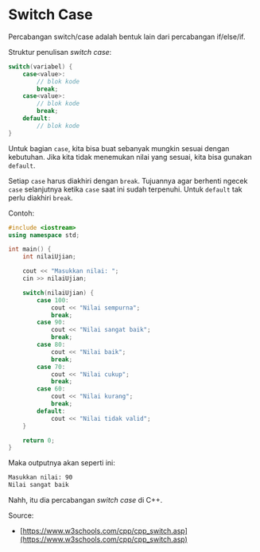# Switch Case

Percabangan switch/case adalah bentuk lain dari percabangan if/else/if.

Struktur penulisan *switch case*:

```cpp
switch(variabel) {
    case<value>:
        // blok kode
        break;
    case<value>:
        // blok kode
        break;
    default:
        // blok kode
}
```

Untuk bagian `case`, kita bisa buat sebanyak mungkin sesuai dengan kebutuhan. Jika kita tidak menemukan nilai yang sesuai, kita bisa gunakan `default`.

Setiap `case` harus diakhiri dengan `break`. Tujuannya agar berhenti ngecek `case` selanjutnya ketika `case` saat ini sudah terpenuhi. Untuk `default` tak perlu diakhiri `break`.

Contoh:

```cpp
#include <iostream>
using namespace std;

int main() {
    int nilaiUjian;

    cout << "Masukkan nilai: ";
    cin >> nilaiUjian;

    switch(nilaiUjian) {
        case 100:
            cout << "Nilai sempurna";
            break;
        case 90:
            cout << "Nilai sangat baik";
            break;
        case 80:
            cout << "Nilai baik";
            break;
        case 70:
            cout << "Nilai cukup";
            break;
        case 60:
            cout << "Nilai kurang";
            break;
        default:
            cout << "Nilai tidak valid";
    }

    return 0;
}
```

Maka outputnya akan seperti ini:

```bash
Masukkan nilai: 90
Nilai sangat baik
```

Nahh, itu dia percabangan *switch case* di C++.

Source:
- [https://www.w3schools.com/cpp/cpp_switch.asp](https://www.w3schools.com/cpp/cpp_switch.asp)
